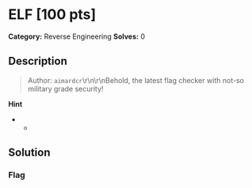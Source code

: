 # ELF [100 pts]

**Category:** Reverse Engineering
**Solves:** 0

## Description
>Author: `aimardcr`\r\n\r\nBehold, the latest flag checker with not-so military grade security!

**Hint**
* -

## Solution

### Flag

